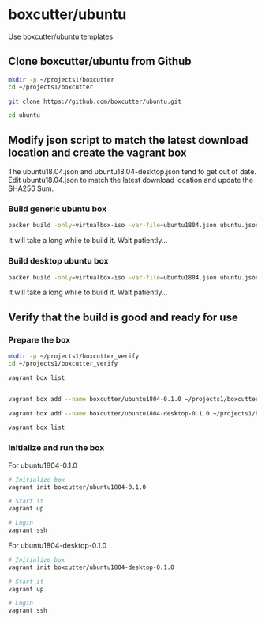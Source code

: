 # boxcutter/ubuntu

Use boxcutter/ubuntu templates 

## Clone boxcutter/ubuntu from Github

```sh
mkdir -p ~/projects1/boxcutter
cd ~/projects1/boxcutter

git clone https://github.com/boxcutter/ubuntu.git

cd ubuntu
```

## Modify json script to match the latest download location and create the vagrant box

The ubuntu18.04.json and ubuntu18.04-desktop.json tend to get out of date.
Edit ubuntu18.04.json to match the latest download location and update the SHA256 Sum.

### Build generic ubuntu box

```sh
packer build -only=virtualbox-iso -var-file=ubuntu1804.json ubuntu.json
```

It will take a long while to build it. Wait patiently...

### Build desktop ubuntu box

```sh
packer build -only=virtualbox-iso -var-file=ubuntu1804.json ubuntu.json
```

It will take a long while to build it. Wait patiently...

## Verify that the build is good and ready for use

### Prepare the box

```sh
mkdir -p ~/projects1/boxcutter_verify
cd ~/projects1/boxcutter_verify

vagrant box list


vagrant box add --name boxcutter/ubuntu1804-0.1.0 ~/projects1/boxcutter/ubuntu/box/ubuntu1804-0.1.0.box

vagrant box add --name boxcutter/ubuntu1804-desktop-0.1.0 ~/projects1/boxcutter/ubuntu/box/ubuntu1804-desktop-0.1.0.box

vagrant box list
```

### Initialize and run the box

For ubuntu1804-0.1.0

```sh
# Initialize box
vagrant init boxcutter/ubuntu1804-0.1.0

# Start it
vagrant up

# Login
vagrant ssh
```

For ubuntu1804-desktop-0.1.0

```sh
# Initialize box
vagrant init boxcutter/ubuntu1804-desktop-0.1.0

# Start it
vagrant up

# Login
vagrant ssh
```
